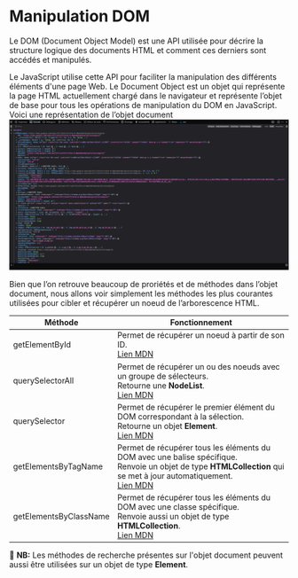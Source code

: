 # Manipulation DOM 
Le DOM (Document Object Model) est une API utilisée pour décrire la structure logique des documents HTML et comment ces derniers sont accédés et manipulés.

Le JavaScript utilise cette API pour faciliter la manipulation des différents éléments d'une page Web. Le Document Object est un objet qui représente la page HTML actuellement chargé dans le navigateur et représente l’objet de base pour tous les opérations de manipulation du DOM en JavaScript.<br/>
Voici une représentation de l’objet document<br/>
![document image](./doc.png)

Bien que l’on retrouve beaucoup de proriétés et de méthodes dans l’objet document, nous allons voir simplement les méthodes les plus courantes utilisées pour cibler et récupérer un noeud de l’arborescence HTML.

|Méthode|Fonctionnement|
|--|--|
| getElementById | Permet de récupérer un noeud à partir de son ID.<br/>[Lien MDN](https://developer.mozilla.org/fr/docs/Web/API/Document/getElementById) |
| querySelectorAll | Permet de récupérer un ou des noeuds avec un groupe de sélecteurs.<br/>Retourne une **NodeList**.<br/>[Lien MDN](https://developer.mozilla.org/fr/docs/Web/API/Document/querySelectorAll)|
| querySelector | Permet de récupérer le premier élément du DOM correspondant à la sélection.<br/>Retourne un objet **Element**.<br/>[Lien MDN](https://developer.mozilla.org/fr/docs/Web/API/Document/querySelector)|
| getElementsByTagName | Permet de récupérer tous les éléments du DOM avec une balise spécifique.<br/> Renvoie un objet de type **HTMLCollection** qui se met à jour automatiquement.<br/>[Lien MDN](https://developer.mozilla.org/fr/docs/Web/API/Document/getElementsByTagName)|
| getElementsByClassName |  Permet de récupérer tous les éléments du DOM avec une classe spécifique.<br/>Renvoie aussi un objet de type **HTMLCollection**.<br/>[Lien MDN](https://developer.mozilla.org/fr/docs/Web/API/Document/getElementsByClassName)|

📓  **NB:** Les méthodes de recherche présentes sur l'objet document peuvent aussi être utilisées sur un objet de type **Element**.
